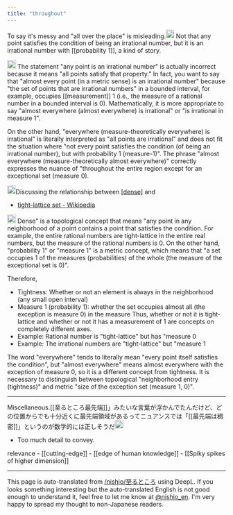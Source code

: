 ```yaml
---
title: "throughout"
---
```


To say it's messy and "all over the place" is misleading.<img src='https://scrapbox.io/api/pages/nishio-en/nishio/icon' alt='nishio.icon' height="19.5"/>
Not that any point satisfies the condition of being an irrational number, but it is an irrational number with [[probability 1]], a kind of story.

<img src='https://scrapbox.io/api/pages/nishio-en/o1 Pro/icon' alt='o1 Pro.icon' height="19.5"/>
The statement "any point is an irrational number" is actually incorrect because it means "all points satisfy that property." In fact, you want to say that "almost every point (in a metric sense) is an irrational number" because "the set of points that are irrational numbers" in a bounded interval, for example, occupies [[measurement]] 1 (i.e., the measure of a rational number in a bounded interval is 0). Mathematically, it is more appropriate to say "almost everywhere (almost everywhere) is irrational" or "is irrational in measure 1".

On the other hand, "everywhere (measure-theoretically everywhere) is irrational" is literally interpreted as "all points are irrational" and does not fit the situation where "not every point satisfies the condition (of being an irrational number), but with probability 1 (measure-1)". The phrase "almost everywhere (measure-theoretically almost everywhere)" correctly expresses the nuance of "throughout the entire region except for an exceptional set (measure 0).

<img src='https://scrapbox.io/api/pages/nishio-en/nishio/icon' alt='nishio.icon' height="19.5"/>Discussing the relationship between [[dense]](dense) and
- [tight-lattice set - Wikipedia](https://ja.wikipedia.org/wiki/%E7%A8%A0%E5%AF%86%E9%9B%86%E5%90%88)

<img src='https://scrapbox.io/api/pages/nishio-en/o1 Pro/icon' alt='o1 Pro.icon' height="19.5"/>
Dense" is a topological concept that means "any point in any neighborhood of a point contains a point that satisfies the condition. For example, the entire rational numbers are tight-lattice in the entire real numbers, but the measure of the rational numbers is 0. On the other hand, "probability 1" or "measure 1" is a metric concept, which means that "a set occupies 1 of the measures (probabilities) of the whole (the measure of the exceptional set is 0)".

Therefore,
- Tightness: Whether or not an element is always in the neighborhood (any small open interval)
- Measure 1 (probability 1): whether the set occupies almost all (the exception is measure 0) in the measure
Thus, whether or not it is tight-lattice and whether or not it has a measurement of 1 are concepts on completely different axes.
- Example: Rational number is "tight-lattice" but has "measure 0
- Example: The irrational numbers are "tight-lattice" but "measure 1

The word "everywhere" tends to literally mean "every point itself satisfies the condition", but "almost everywhere" means almost everywhere with the exception of measure 0, so it is a different concept from tightness. It is necessary to distinguish between topological "neighborhood entry (tightness)" and metric "size of the exception set (measure 1, 0)".

---
Miscellaneous.[[至るところ最先端]]」みたいな言葉が浮かんでたんだけど、どの位置からでも十分近くに最先端領域があるってニュアンスでは「[[最先端は稠密]]」というのが数学的には正しそうだ<img src='https://scrapbox.io/api/pages/nishio-en/nishio/icon' alt='nishio.icon' height="19.5"/>
- Too much detail to convey.


relevance
    - [[cutting-edge]]
    - [[edge of human knowledge]]
    - [[Spiky spikes of higher dimension]]

---
This page is auto-translated from [/nishio/至るところ](https://scrapbox.io/nishio/至るところ) using DeepL. If you looks something interesting but the auto-translated English is not good enough to understand it, feel free to let me know at [@nishio_en](https://twitter.com/nishio_en). I'm very happy to spread my thought to non-Japanese readers.